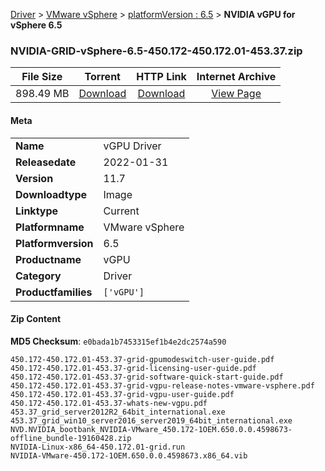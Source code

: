 
[Driver](/README.md)  >  [VMware vSphere](/index/Driver/VMware_vSphere.md)  >  [platformVersion : 6.5](/index/Driver/VMware_vSphere/6.5.md)  >  **NVIDIA vGPU for vSphere 6.5**


### NVIDIA-GRID-vSphere-6.5-450.172-450.172.01-453.37.zip

| **File Size** | **Torrent**  | **HTTP Link** | **Internet Archive** |
|:-------------:|:------------:|:-------------:|:--------------------:|
| 898.49 MB |  [Download](https://archive.org/download/nvgpu_NVIDIA-GRID-vSphere-6.5-450.172-450.172.01-453.37.zip_birpcj7e/nvgpu_NVIDIA-GRID-vSphere-6.5-450.172-450.172.01-453.37.zip_birpcj7e_archive.torrent)       | [Download](https://archive.org/compress/nvgpu_NVIDIA-GRID-vSphere-6.5-450.172-450.172.01-453.37.zip_birpcj7e) | [View Page](https://archive.org/details/nvgpu_NVIDIA-GRID-vSphere-6.5-450.172-450.172.01-453.37.zip_birpcj7e)       |

#### Meta

<table>
<tr><td><strong>Name</strong></td><td>vGPU Driver</td></tr>
<tr><td><strong>Releasedate</strong></td><td>2022-01-31</td></tr>
<tr><td><strong>Version</strong></td><td>11.7</td></tr>
<tr><td><strong>Downloadtype</strong></td><td>Image</td></tr>
<tr><td><strong>Linktype</strong></td><td>Current</td></tr>
<tr><td><strong>Platformname</strong></td><td>VMware vSphere</td></tr>
<tr><td><strong>Platformversion</strong></td><td>6.5</td></tr>
<tr><td><strong>Productname</strong></td><td>vGPU</td></tr>
<tr><td><strong>Category</strong></td><td>Driver</td></tr>
<tr><td><strong>Productfamilies</strong></td><td><code>['vGPU']</code></td></tr>
</table>

#### Zip Content

**MD5 Checksum**: `e0bada1b7453315ef1b4e2dc2574a590`

```text
450.172-450.172.01-453.37-grid-gpumodeswitch-user-guide.pdf
450.172-450.172.01-453.37-grid-licensing-user-guide.pdf
450.172-450.172.01-453.37-grid-software-quick-start-guide.pdf
450.172-450.172.01-453.37-grid-vgpu-release-notes-vmware-vsphere.pdf
450.172-450.172.01-453.37-grid-vgpu-user-guide.pdf
450.172-450.172.01-453.37-whats-new-vgpu.pdf
453.37_grid_server2012R2_64bit_international.exe
453.37_grid_win10_server2016_server2019_64bit_international.exe
NVD.NVIDIA_bootbank_NVIDIA-VMware_450.172-1OEM.650.0.0.4598673-offline_bundle-19160428.zip
NVIDIA-Linux-x86_64-450.172.01-grid.run
NVIDIA-VMware-450.172-1OEM.650.0.0.4598673.x86_64.vib
```